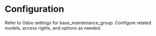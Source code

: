 # Configuration

Refer to Odoo settings for base_maintenance_group. Configure related models, access rights, and options as needed.
